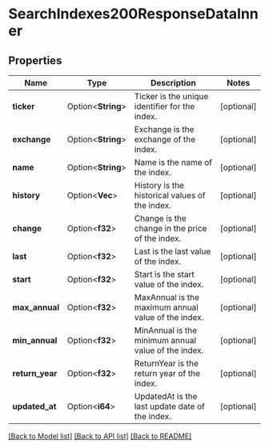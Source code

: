 # SearchIndexes200ResponseDataInner

## Properties

Name | Type | Description | Notes
------------ | ------------- | ------------- | -------------
**ticker** | Option<**String**> | Ticker is the unique identifier for the index. | [optional]
**exchange** | Option<**String**> | Exchange is the exchange of the index. | [optional]
**name** | Option<**String**> | Name is the name of the index. | [optional]
**history** | Option<**Vec<f32>**> | History is the historical values of the index. | [optional]
**change** | Option<**f32**> | Change is the change in the price of the index. | [optional]
**last** | Option<**f32**> | Last is the last value of the index. | [optional]
**start** | Option<**f32**> | Start is the start value of the index. | [optional]
**max_annual** | Option<**f32**> | MaxAnnual is the maximum annual value of the index. | [optional]
**min_annual** | Option<**f32**> | MinAnnual is the minimum annual value of the index. | [optional]
**return_year** | Option<**f32**> | ReturnYear is the return year of the index. | [optional]
**updated_at** | Option<**i64**> | UpdatedAt is the last update date of the index. | [optional]

[[Back to Model list]](../README.md#documentation-for-models) [[Back to API list]](../README.md#documentation-for-api-endpoints) [[Back to README]](../README.md)


